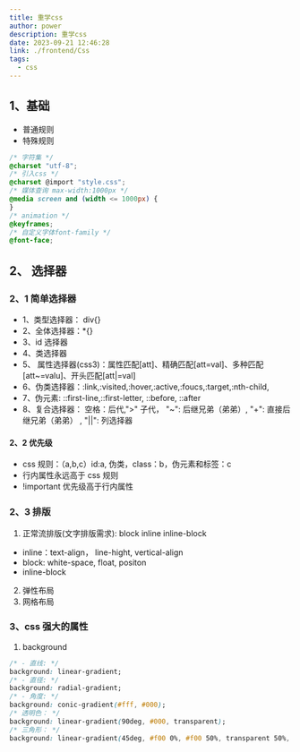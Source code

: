 ```yaml
---
title: 重学css
author: power
description: 重学css
date: 2023-09-21 12:46:28
link: ./frontend/Css
tags:
  - css
---
```


## 1、基础

- 普通规则
- 特殊规则

```css
/* 字符集 */
@charset "utf-8";
/* 引入css */
@charset @import "style.css";
/* 媒体查询 max-width:1000px */
@media screen and (width <= 1000px) {
}
/* animation */
@keyframes;
/* 自定义字体font-family */
@font-face;
```

## 2、 选择器

### 2、1 简单选择器

- 1、类型选择器： div{}
- 2、全体选择器：\*{}
- 3、id 选择器
- 4、类选择器
- 5、 属性选择器(css3)：属性匹配[att]、精确匹配[att=val]、多种匹配 [att~=valu]、开头匹配[att|=val]
- 6、伪类选择器：:link,:visited,:hover,:active,:foucs,:target,:nth-child,
- 7、伪元素: ::first-line,::first-letter, ::before, ::after
- 8、复合选择器： 空格：后代,">" 子代， "~": 后继兄弟（弟弟）, "+": 直接后继兄弟（弟弟） , "||": 列选择器

#### 2、2 优先级

- css 规则：（a,b,c）id:a, 伪类，class：b，伪元素和标签：c
- 行内属性永远高于 css 规则
- !important 优先级高于行内属性

### 2、3 排版

1. 正常流排版(文字排版需求): block inline inline-block

- inline：text-align， line-hight, vertical-align
- block: white-space, float, positon
- inline-block

2. 弹性布局
3. 网格布局

### 3、css 强大的属性

1. background

```css
/* - 直线: */
background: linear-gradient;
/* - 直径: */
background: radial-gradient;
/* - 角度: */
background: conic-gradient(#fff, #000);
/* 透明色： */
background: linear-gradient(90deg, #000, transparent);
/* 三角形： */
background: linear-gradient(45deg, #f00 0%, #f00 50%, transparent 50%, transparent 100%);
```

